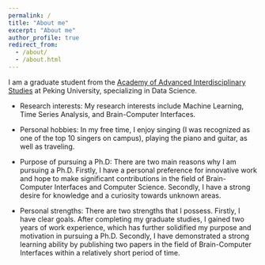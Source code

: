```yaml
---
permalink: /
title: "About me"
excerpt: "About me"
author_profile: true
redirect_from: 
  - /about/
  - /about.html
---
```


I am a graduate student from the [Academy of Advanced Interdisciplinary Studies](http://www.aais.pku.edu.cn/) at Peking University, specializing in Data Science.

- Research interests:
My research interests include Machine Learning, Time Series Analysis, and Brain-Computer Interfaces.

- Personal hobbies:
In my free time, I enjoy singing (I was recognized as one of the top 10 singers on campus), playing the piano and guitar, as well as traveling.

- Purpose of pursuing a Ph.D:
There are two main reasons why I am pursuing a Ph.D. Firstly, I have a personal preference for innovative work and hope to make significant contributions in the field of Brain-Computer Interfaces and Computer Science. Secondly, I have a strong desire for knowledge and a curiosity towards unknown areas.

- Personal strengths:
There are two strengths that I possess. Firstly, I have clear goals. After completing my graduate studies, I gained two years of work experience, which has further solidified my purpose and motivation in pursuing a Ph.D. Secondly, I have demonstrated a strong learning ability by publishing two papers in the field of Brain-Computer Interfaces within a relatively short period of time.



